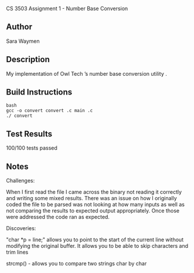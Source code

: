 CS 3503 Assignment 1 - Number Base Conversion

## Author
Sara Waymen

## Description
My implementation of Owl Tech ’s number base conversion utility .
## Build Instructions
```
bash
gcc -o convert convert .c main .c
./ convert
```
## Test Results
100/100 tests passed
## Notes
Challenges:

When I first read the file I came across the binary not reading it correctly
and writing some mixed results.
There was an issue on how I originally coded the file to be parsed was not 
looking at how many inputs as well as not comparing the results to expected output 
appropriately. Once those were addressed the code ran as expected.

Discoveries:

"char *p = line;" allows you to point to the start of the current line without 
modifying the original buffer. It allows you to be able to skip characters and 
trim lines

strcmp() - allows you to compare two strings char by char
